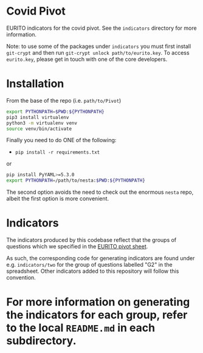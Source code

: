 Covid Pivot
===========

EURITO indicators for the covid pivot. See the `indicators` directory for more information.

Note: to use some of the packages under `indicators` you must first install `git-crypt` and then run `git-crypt unlock path/to/eurito.key`. To access `eurito.key`, please get in touch with one of the core developers.


Installation
============

From the base of the repo (i.e. `path/to/Pivot`)

```bash
export PYTHONPATH=$PWD:${PYTHONPATH}
pip3 install virtualenv
python3 -m virtualenv venv
source venv/bin/activate
```

Finally you need to do ONE of the following:

* `pip install -r requirements.txt`

or

```bash
pip install PyYAML>=5.3.0
export PYTHONPATH=/path/to/nesta:$PWD:${PYTHONPATH}
```

The second option avoids the need to check out the enormous `nesta` repo, albeit the first option is more convenient.

Indicators
==========

The indicators produced by this codebase reflect that the groups of questions which we specified in the [EURITO pivot sheet](https://docs.google.com/spreadsheets/d/1wGuMsNT1JqQqIHJmMYabSx33XngEsvlZ85r48zeQNGo/edit#gid=1225574529).

As such, the corresponding code for generating indicators are found under e.g. `indicators/two` for the group of questions labelled "G2" in the spreadsheet. Other indicators added to this repository will follow this convention.

For more information on generating the indicators for each group, refer to the local `README.md` in each subdirectory.
=======
